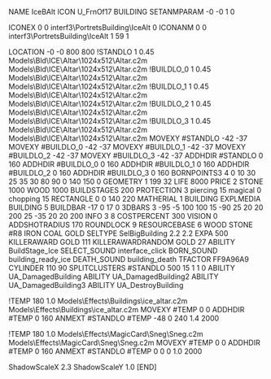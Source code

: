 NAME IceBAlt
ICON U_FrnOf17
BUILDING
SETANMPARAM -0 -0 1 0

ICONEX 0 0 interf3\PortretsBuilding\IceAlt 0
ICONANM 0 0 interf3\PortretsBuilding\IceAlt 1 59 1

LOCATION -0 -0 800 800
!STANDLO      1 0.45 Models\Bld\ICE\Altar\1024x512\Altar.c2m Models\Bld\ICE\Altar\1024x512\Altar.c2m
!BUILDLO_0    1 0.45 Models\Bld\ICE\Altar\1024x512\Altar.c2m Models\Bld\ICE\Altar\1024x512\Altar.c2m
!BUILDLO_1    1 0.45 Models\Bld\ICE\Altar\1024x512\Altar.c2m Models\Bld\ICE\Altar\1024x512\Altar.c2m
!BUILDLO_2    1 0.45 Models\Bld\ICE\Altar\1024x512\Altar.c2m Models\Bld\ICE\Altar\1024x512\Altar.c2m
!BUILDLO_3    1 0.45 Models\Bld\ICE\Altar\1024x512\Altar.c2m Models\Bld\ICE\Altar\1024x512\Altar.c2m
MOVEXY #STANDLO   -42 -37
MOVEXY #BUILDLO_0 -42 -37
MOVEXY #BUILDLO_1 -42 -37
MOVEXY #BUILDLO_2 -42 -37
MOVEXY #BUILDLO_3 -42 -37
ADDHDIR #STANDLO 0 160
ADDHDIR #BUILDLO_0 0 160
ADDHDIR #BUILDLO_1 0 160
ADDHDIR #BUILDLO_2 0 160
ADDHDIR #BUILDLO_3 0 160
BORNPOINTS3 4 0 10 30 25 35 30 80 90 0 140 150 0
GEOMETRY 1 199 32
LIFE     8000
PRICE 2 STONE 1000 WOOD 1000
BUILDSTAGES 200
PROTECTION 3 piercing 15 magical 0 chopping 15
RECTANGLE    0 0 140 220
MATHERIAL 1 BUILDING
EXPLMEDIA BUILDING 5
BUILDBAR    -17 0 17 0 
3DBARS 3 -95 -5 100 100 15 -90 25 20 20 200 25 -35 20 20 200
INFO 3 8
COSTPERCENT 300
VISION 0
ADDSHOTRADIUS 170
ROUNDLOCK 9
RESOURCEBASE 6 WOOD STONE #R8 IRON COAL GOLD
SELTYPE SelBigBuilding 2.2 2.2
EXPA 500
KILLERAWARD             GOLD 111
KILLERAWARDRANDOM       GOLD 27
ABILITY BuildStage_Ice
SELECT_SOUND interface_click
BORN_SOUND building_ready_ice
DEATH_SOUND building_death
TFACTOR FF9A96A9
CYLINDER 110 90
SPLITCLUSTERS #STANDLO 500 15 1 1 0
ABILITY UA_DamagedBuilding
ABILITY UA_DamagedBuilding2
ABILITY UA_DamagedBuilding3
ABILITY UA_DestroyBuilding

!TEMP 180 1.0 Models\Effects\Buildings\ice_altar.c2m Models\Effects\Buildings\ice_altar.c2m
MOVEXY  #TEMP 0 0
ADDHDIR #TEMP 0 160
ANMEXT #STANDLO #TEMP -48 0 240 1.4 2000

!TEMP 180 1.0 Models\Effects\MagicCard\Sneg\Sneg.c2m Models\Effects\MagicCard\Sneg\Sneg.c2m
MOVEXY  #TEMP 0 0
ADDHDIR #TEMP 0 160
ANMEXT #STANDLO #TEMP 0 0 0 1.0 2000

ShadowScaleX 2.3
ShadowScaleY 1.0
[END]
